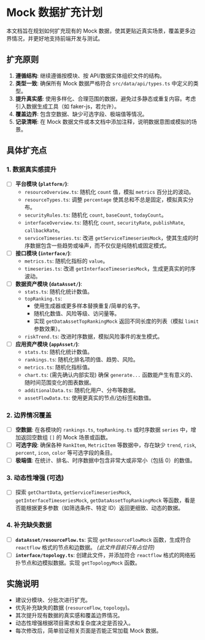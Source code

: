  # Mock 数据扩充计划

本文档旨在规划如何扩充现有的 Mock 数据，使其更贴近真实场景，覆盖更多边界情况，并更好地支持前端开发与测试。

## 扩充原则

1.  **遵循结构**: 继续遵循按模块、按 API/数据实体组织文件的结构。
2.  **类型一致**: 确保所有 Mock 数据严格符合 `src/data/api/types.ts` 中定义的类型。
3.  **提升真实感**: 使用多样化、合理范围的数据，避免过多静态或重复内容。考虑引入数据生成工具（如 faker-js，若允许）。
4.  **覆盖边界**: 包含空数据、缺少可选字段、极端值等情况。
5.  **记录清晰**: 在 Mock 数据文件或本文档中添加注释，说明数据意图或模拟的场景。

## 具体扩充点

### 1. 数据真实感提升

*   [ ] **平台模块 (`platform/`)**:
    *   `resourceOverview.ts`: 随机化 `count` 值，模拟 `metrics` 百分比的波动。
    *   `resourceTypes.ts`: 调整 `percentage` 使其总和不总是固定，模拟真实分布。
    *   `securityRules.ts`: 随机化 `count`, `baseCount`, `todayCount`。
    *   `interfaceOverview.ts`: 随机化 `count`, `securityRate`, `publishRate`, `callbackRate`。
    *   `serviceTimeseries.ts`: 改进 `getServiceTimeseriesMock`，使其生成的时序数据包含一些趋势或噪声，而不仅仅是纯随机或固定模式。
*   [ ] **接口模块 (`interface/`)**:
    *   `metrics.ts`: 随机化指标的 `value`。
    *   `timeseries.ts`: 改进 `getInterfaceTimeseriesMock`，生成更真实的时序波动。
*   [ ] **数据资产模块 (`dataAsset/`)**:
    *   `stats.ts`: 随机化统计数值。
    *   `topRanking.ts`:
        *   使用生成器或更多样本替换重复/简单的名字。
        *   随机化数值、风险等级、访问量等。
        *   实现 `getDataAssetTopRankingMock` 返回不同长度的列表（模拟 `limit` 参数效果）。
    *   `riskTrend.ts`: 改进时序数据，模拟风险事件的发生模式。
*   [ ] **应用资产模块 (`appAsset/`)**:
    *   `stats.ts`: 随机化统计数值。
    *   `rankings.ts`: 随机化排名项的值、趋势、风险。
    *   `metrics.ts`: 随机化指标值。
    *   `chart.ts`: (需先确认内部实现) 确保 `generate...` 函数能产生有意义的、随时间范围变化的图表数据。
    *   `additionalData.ts`: 随机化用户、分布等数据。
    *   `assetFlowData.ts`: 使用更真实的节点/边标签和数值。

### 2. 边界情况覆盖

*   [ ] **空数据**: 在各模块的 `rankings.ts`, `topRanking.ts` 或时序数据 `series` 中，增加返回空数组 `[]` 的 Mock 场景或函数。
*   [ ] **可选字段**: 确保各种 `RankItem`, `MetricItem` 等数据中，存在缺少 `trend`, `risk`, `percent`, `icon`, `color` 等可选字段的条目。
*   [ ] **极端值**: 在统计、排名、时序数据中包含非常大或非常小（包括 0）的数值。

### 3. 动态性增强 (可选)

*   [ ] 探索 `getChartData`, `getServiceTimeseriesMock`, `getInterfaceTimeseriesMock`, `getDataAssetTopRankingMock` 等函数，看是否能根据更多参数（如筛选条件、特定 ID）返回更细致、动态的数据。

### 4. 补充缺失数据

*   [ ] **`dataAsset/resourceFlow.ts`**: 实现 `getResourceFlowMock` 函数，生成符合 `reactflow` 格式的节点和边数据。 *(此文件目前只有占位符)*
*   [ ] **`interface/topology.ts`**: 创建此文件，并添加符合 `reactflow` 格式的网络拓扑节点和边模拟数据。实现 `getTopologyMock` 函数。

## 实施说明

*   建议分模块、分批次进行扩充。
*   优先补充缺失的数据 (`resourceFlow`, `topology`)。
*   其次提升现有数据的真实感和覆盖边界情况。
*   动态性增强根据项目需求和复杂度决定是否投入。
*   每次修改后，简单验证相关页面是否能正常加载 Mock 数据。